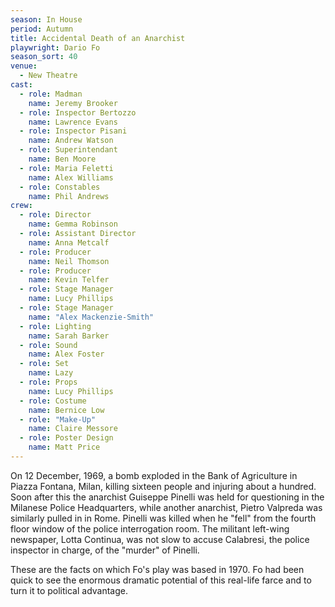 ```yaml
---
season: In House
period: Autumn
title: Accidental Death of an Anarchist
playwright: Dario Fo
season_sort: 40
venue:
  - New Theatre
cast:
  - role: Madman
    name: Jeremy Brooker
  - role: Inspector Bertozzo
    name: Lawrence Evans
  - role: Inspector Pisani
    name: Andrew Watson
  - role: Superintendant
    name: Ben Moore
  - role: Maria Feletti
    name: Alex Williams
  - role: Constables
    name: Phil Andrews
crew:
  - role: Director
    name: Gemma Robinson
  - role: Assistant Director
    name: Anna Metcalf
  - role: Producer
    name: Neil Thomson
  - role: Producer
    name: Kevin Telfer
  - role: Stage Manager
    name: Lucy Phillips
  - role: Stage Manager
    name: "Alex Mackenzie-Smith"
  - role: Lighting
    name: Sarah Barker
  - role: Sound
    name: Alex Foster
  - role: Set
    name: Lazy
  - role: Props
    name: Lucy Phillips
  - role: Costume
    name: Bernice Low
  - role: "Make-Up"
    name: Claire Messore
  - role: Poster Design
    name: Matt Price
---
```



On 12 December, 1969, a bomb exploded in the Bank of Agriculture in Piazza Fontana, Milan, killing sixteen people and injuring about a hundred. Soon after this the anarchist Guiseppe Pinelli was held for questioning in the Milanese Police Headquarters, while another anarchist, Pietro Valpreda was similarly pulled in in Rome. Pinelli was killed when he "fell" from the fourth floor window of the police interrogation room. The militant left-wing newspaper, Lotta Continua, was not slow to accuse Calabresi, the police inspector in charge, of the "murder" of Pinelli.

These are the facts on which Fo's play was based in 1970. Fo had been quick to see the enormous dramatic potential of this real-life farce and to turn it to political advantage.
